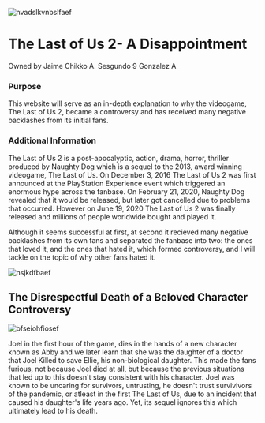 ![nvadslkvnbslfaef](https://user-images.githubusercontent.com/99879325/158158864-f7b7f70c-f78a-4ab5-8fa0-403263f910af.jpeg)
# The Last of Us 2- A Disappointment
Owned by Jaime Chikko A. Sesgundo
9 Gonzalez A

### Purpose
This website will serve as an in-depth explanation to why the videogame, The Last of Us 2, became a controversy and has received many negative backlashes from its initial fans.

### Additional Information 
The Last of Us 2 is a post-apocalyptic, action, drama, horror, thriller produced by Naughty Dog which is a sequel to the 2013, award winning videogame, The Last of Us. On December 3, 2016 The Last of Us 2 was first announced at the PlayStation Experience event which triggered an enormous hype across the fanbase. On February 21, 2020, Naughty Dog revealed that it would be released, but later got cancelled due to problems that occurred. However on June 19, 2020 The Last of Us 2 was finally released and millions of people worldwide bought and played it.

Although it seems successful at first, at second it recieved many negative backlashes from its own fans and separated the fanbase into two: the ones that loved it, and the ones that hated it, which formed controversy, and I will tackle on the topic of why other fans hated it.

![nsjkdfbaef](https://user-images.githubusercontent.com/99879325/158157230-127f5692-837f-42e2-85be-f75b2befe687.jpg)

## The Disrespectful Death of a Beloved Character Controversy
![bfseiohfiosef](https://user-images.githubusercontent.com/99879325/158170667-91e4e64b-e7db-4eae-9b38-80cabd903b84.jpeg)

Joel in the first hour of the game, dies in the hands of a new character known as Abby and we later learn that she was the daughter of a doctor that Joel Killed to save Ellie, his non-biological daughter. This made the fans furious, not because Joel died at all, but because the previous situations that led up to this doesn't stay consistent with his character. Joel was known to be uncaring for survivors, untrusting, he doesn't trust survivivors of the pandemic, or atleast in the first The Last of Us, due to an incident that caused his daughter's life years ago. Yet, its sequel ignores this which ultimately lead to his death.

